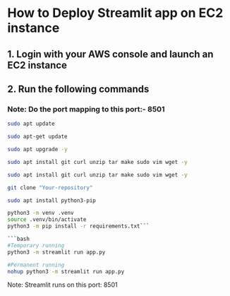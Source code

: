 # How to Deploy Streamlit app on EC2 instance
## 1. Login with your AWS console and launch an EC2 instance
## 2. Run the following commands
### Note: Do the port mapping to this port:- 8501

```bash
sudo apt update
```
```bash
sudo apt-get update
```
```bash
sudo apt upgrade -y
```
```bash
sudo apt install git curl unzip tar make sudo vim wget -y
```

```bash
sudo apt install git curl unzip tar make sudo vim wget -y
```

```bash
git clone "Your-repository"
```

```bash
sudo apt install python3-pip
```

```bash
python3 -m venv .venv
source .venv/bin/activate
python3 -m pip install -r requirements.txt```

```bash
#Temporary running
python3 -m streamlit run app.py
```

```bash
#Permanent running
nohup python3 -m streamlit run app.py
```

Note: Streamlit runs on this port: 8501


